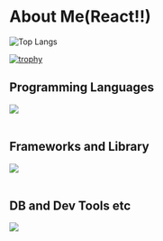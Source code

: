 # About Me(React!!)

![Top Langs](https://github-readme-stats.vercel.app/api/top-langs/?username=EtoEto32&layout=compact&langs_count=8)

[![trophy](https://github-profile-trophy.vercel.app/?username=EtoEto32)](https://github.com/ryo-ma/github-profile-trophy)
## Programming Languages

<img src="https://skillicons.dev/icons?i=html,css,js,typescript,python,c,php" /> <br /><br />

## Frameworks and Library

<img src="https://skillicons.dev/icons?i=vue,django" /> <br /><br />

## DB and Dev Tools etc

<img src="https://skillicons.dev/icons?i=mysql,postgresql,git,github,vscode,linux,aws,notion" /> <br /><br />
